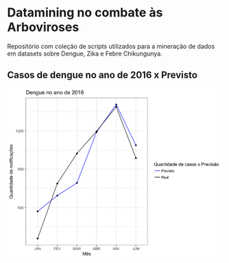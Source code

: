 # Datamining no combate às Arboviroses

Repositório com coleção de scripts utilizados para a mineração de dados em datasets sobre Dengue, Zika e Febre Chikungunya.


## Casos de dengue no ano de 2016 x Previsto

![Dengue em 2016](https://github.com/joffilyfe/arbomining/raw/master/dengue/example.png)

